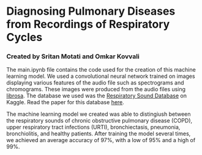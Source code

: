 # Diagnosing Pulmonary Diseases from Recordings of Respiratory Cycles
### Created by Sritan Motati and Omkar Kovvali

The main.ipynb file contains the code used for the creation of this machine learning model. We used a convolutional neural network trained on images displaying various features of the audio file such as spectrograms and chromograms. These images were produced from the audio files using [librosa](https://librosa.org/). The database we used was the [Respiratory Sound Database](https://www.kaggle.com/vbookshelf/respiratory-sound-database) on Kaggle. Read the paper for this database [here](https://eden.dei.uc.pt/~ruipedro/publications/Conferences/ICBHI2017a.pdf).

The machine learning model we created was able to distingiush between the respiratory sounds of chronic obstructive pulmonary disease (COPD), upper respiratory tract infections (URTI), bronchiectasis, pneumonia, bronchiolitis, and healthy patients. After training the model several times, we achieved an average accuracy of 97%, with a low of 95% and a high of 99%.